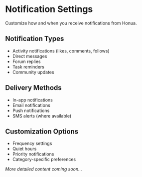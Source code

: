 # Notification Settings

Customize how and when you receive notifications from Honua.

## Notification Types

- Activity notifications (likes, comments, follows)
- Direct messages
- Forum replies
- Task reminders
- Community updates

## Delivery Methods

- In-app notifications
- Email notifications
- Push notifications
- SMS alerts (where available)

## Customization Options

- Frequency settings
- Quiet hours
- Priority notifications
- Category-specific preferences

*More detailed content coming soon...*
